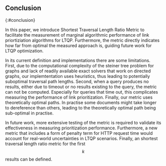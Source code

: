 ## Conclusion
{:#conclusion}

In this paper, we introduce Shortest Traversal Length Ratio Metric to facilitate the measurement of marginal algorithmic performance of link priortiziation algorithms for LTQP.
Furthermore, the metric directly indicates how far from optimal the measured approach is, guiding future work for LTQP optimization.

In its current definition and implementations there are some limitations.
First, due to the computational complexity of the steiner tree problem for graphs and lack of readily available exact solvers that work on directed graphs, our implemtentation uses heuristics, thus leading to potentially suboptimal traversal path lengths.
Second, when a query produces no results, either due to timeout or no results existing to the query, the metric can not be computed. 
Especially for queries that time out, this complicates measuring the performance of link prioritization.
Finally, our metric uses theoretically optimal paths. 
In practise some documents might take longer to dereference than others, leading to the theoretically optimal path being sub-optimal in practise.

In future work, more extensive testing of the metric is required to validate its effectiveness in measuring prioritization performance. Furthermore, a  new metric that includes a form of penalty term for HTTP request time would account for real-world uncertainties in LTQP scenarios. Finally, an shortest traversal length ratio metric for the first $$ k $$ results can be defined.

<!-- <span class="comment" data-author="RE"> Mention limitations: heuristic solver, needs results to compute the metric, in practise with differing HTTP request times, the path might actually not be optimal. Maybe more links but faster to dereference is faster</span>
<del class="comment" data-author="RV">
In this paper, we introduced a preliminary, implementation-independent metric to measure the algorithmic performance of link prioritization algorithms during LTQP. 
Early results show that while depth-first prioritization outperforms breadth-first prioritization algorithmically, this difference is not reflected in execution time. 
</del>
<span class="comment" data-author="RV">We don't need a summary in a short paper.</span>

<del class="comment" data-author="RV">
This supports the hypothesis that SolidBench Discover queries are unlikely to benefit from link prioritization improvements [](cite:cites eschauzier2023does).
</del>
<div class="comment" data-author="RV" markdown=1>
Nooooo this is a capital sin. We cannot do this. This is a fatal scientific flaw that would justify rejecting the paper. We have our argumentation structure wrong!

We are **not** gathering evidence for the hypothesis. That's not what we are doing—at all.

Our real strategy is as follows:

- We consider the hypothesis proven, through other means, in [](cite:cites eschauzier2023does).
- We now want to test our metric—**_not_ the hypothesis**.
- Our metric can only be successful if:
    - it obtains the same result
    - it was easier to obtain that result
- Note that this is not a _proof_ that our metric works.
    - But it at least shows that
      it does not **not** work for this particular case.
    - So there's some hopeful circumstantial evidence.
- And it **definitely _cannot_ be additional proof
  of the hypothesis' correctness because**:
    - Its correctness was an assumption when we started this.
    - We don't even know if our metric works.

Basically, by leaving in the previous sentence,
we would be making the flawed argument:

- Let's assume the sky is green.
- My new color tester thinks the sky is green.
- Okay, so the sky is definitely green
  and my color tester is great.

Note how the above argument both:

- fails to prove the sky is green
- fails to prove the tester works

And our claim that it would,
casts insurmountable doubts on our argumentation capabilities
in a way that would kill the entire paper,
because we've just confidently proven that the sky is green.
</div>

<span class="comment" data-author="RV">First, lessons learned. What can readers do now as a result of their work? When should they be using the new metric?</span>

<span class="comment" data-author="RV">Second, limitations. When should they not be using our metric?</span>

To improve the metric, we plan several extensions. 
<span class="comment" data-author="RV">
Don't.
1) Let's leave the metric as-is. It's finished. It has a name and everything. We're done here.
2) We can call for additional metrics. Different ones. They will have different names.
</span>

<span class="comment" data-author="RV">First step of future work: more evidence for our metric. More understanding of what it does and doesn't.</span>

<span class="comment" data-author="RV">Second step: introducing additional metrics and checking if they help.</span>

<span class="comment" data-author="RV">And we're not promising anything here. Future work is not about us promising things. It's about how other people can build on top of our work. If those other people happen to be us; great. If not, even better.</span>

<del class="comment" data-author="RV">First, we will include a</del> <ins class="comment" data-author="RV">Someone else can make a new</ins> metric for the first $$ k $$ results, defined as the ratio between the length of the path the engine takes to dereference the documents for $$ k $$ results and the optimal path to dereference $$ k $$ results. 
This is challenging because computing the optimal path for $$ k $$ results requires solving Steiner trees for all combinations of size $$ k $$ out of $$ n $$, where $$ n $$ is the total number of results.
Second, <del class="comment" data-author="RV">we will</del> <ins class="comment" data-author="RV">somebody else can create a new metric to</ins> incorporate a penalty term for documents with long HTTP request times to account for real-world uncertainties in LTQP scenarios. 
Finally, <del class="comment" data-author="RV">we will</del> <ins class="comment" data-author="RV">as a result of our work, anybody can now</ins> conduct more extensive benchmarks and provide easy-to-use code repositories to reproduce and utilize the introduced metrics.
<span class="comment" data-author="RT">Explain why that is (they are selective). I'd also make explicit here that in future work you will look into less selective queries, and say what you expect to see there.</span>

To improve the metric, we plan several extensions. 
First, we will include a metric <span class="comment" data-author="RT">But this would not be an extension to the metric, but a new metric, right?</span> for the first $$ k $$ results, defined as the ratio between the length of the path the engine takes to dereference the documents for $$ k $$ results and the optimal path to dereference $$ k $$ results. 
This is challenging because computing the optimal path for $$ k $$ results requires solving Steiner trees for all combinations of size $$ k $$ out of $$ n $$, where $$ n $$ is the total number of results.
Second, we will incorporate a penalty term for documents with long HTTP request times to account for real-world uncertainties in LTQP scenarios. 
Finally, we will conduct more extensive benchmarks and provide reusable tools to reproduce and utilize the introduced metrics. -->

<div style="page-break-after: always; visibility: hidden"> 
\pagebreak 
</div>
